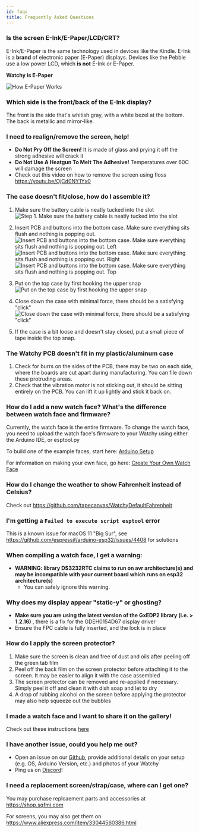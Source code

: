 ```yaml
---
id: faqs
title: Frequently Asked Questions
---
```


### Is the screen E-Ink/E-Paper/LCD/CRT?

E-Ink/E-Paper is the same technology used in devices like the Kindle. E-Ink is a **brand** of electronic paper (E-Paper) displays. Devices like the Pebble use a low power LCD, which **is not** E-Ink or E-Paper.

**Watchy is E-Paper**

![How E-Paper Works](../static/img/epaper.gif)

### Which side is the front/back of the E-Ink display?

The front is the side that's whitish gray, with a white bezel at the bottom. The back is metallic and mirror-like.

### I need to realign/remove the screen, help!
- **Do Not Pry Off the Screen!** It is made of glass and prying it off the strong adhesive will crack it
- **Do Not Use A Heatgun To Melt The Adhesive!** Temperatures over 60C will damage the screen
- Check out this video on how to remove the screen using floss https://youtu.be/OjCd0NY1Yx0

### The case doesn't fit/close, how do I assemble it?

1. Make sure the battery cable is neatly tucked into the slot
![Step 1. Make sure the battery cable is neatly tucked into the slot](../static/img/case_assem/watchy_case_assem_1.jpg)

2. Insert PCB and buttons into the bottom case. Make sure everything sits flush and nothing is popping out.
![Insert PCB and buttons into the bottom case. Make sure everything sits flush and nothing is popping out. Left](../static/img/case_assem/watchy_case_assem_2.jpg)
![Insert PCB and buttons into the bottom case. Make sure everything sits flush and nothing is popping out. Right](../static/img/case_assem/watchy_case_assem_3.jpg)
![Insert PCB and buttons into the bottom case. Make sure everything sits flush and nothing is popping out. Top](../static/img/case_assem/watchy_case_assem_4.jpg)

3. Put on the top case by first hooking the upper snap
![Put on the top case by first hooking the upper snap](../static/img/case_assem/watchy_case_assem_5.jpg)

4. Close down the case with minimal force, there should be a satisfying "click"
![Close down the case with minimal force, there should be a satisfying "click"](../static/img/case_assem/watchy_case_assem_6.jpg)

5. If the case is a bit loose and doesn't stay closed, put a small piece of tape inside the top snap.

### The Watchy PCB doesn't fit in my plastic/aluminum case

1. Check for burrs on the sides of the PCB, there may be two on each side, where the boards are cut apart during manufacturing. You can file down these protruding areas.
2. Check that the vibration motor is not sticking out, it should be sitting entirely on the PCB. You can lift it up lightly and stick it back on.

### How do I add a new watch face? What's the difference between watch face and firmware?

Currently, the watch face is the entire firmware. To change the watch face, you need to upload the watch face's firmware to your Watchy using either the Arduino IDE, or esptool.py

To build one of the example faces, start here: [Arduino Setup](/docs/getting-started#arduino-setup)

For information on making your own face, go here: [Create Your Own Watch Face](/docs/create-watchface)

### How do I change the weather to show Fahrenheit instead of Celsius?

Check out https://github.com/tapecanvas/WatchyDefaultFahrenheit

### I'm getting a ```Failed to execute script esptool``` error

This is a known issue for macOS 11 "Big Sur", see https://github.com/espressif/arduino-esp32/issues/4408 for solutions

### When compiling a watch face, I get a warning:
- **WARNING: library DS3232RTC claims to run on avr architecture(s) and may be incompatible with your current board which runs on esp32 architecture(s)**
    - You can safely ignore this warning.

### Why does my display appear "static-y" or ghosting?

- **Make sure you are using the latest version of the GxEDP2 library (i.e. > 1.2.16)** , there is a fix for the GDEH0154D67 display driver
- Ensure the FPC cable is fully inserted, and the lock is in place

### How do I apply the screen protector?

1. Make sure the screen is clean and free of dust and oils after peeling off the green tab film
2. Peel off the back film on the screen protector before attaching it to the screen. It may be easier to align it with the case assembled
3. The screen protector can be removed and re-applied if necessary. Simply peel it off and clean it with dish soap and let to dry
4. A drop of rubbing alcohol on the screen before applying the protector may also help squeeze out the bubbles

### I made a watch face and I want to share it on the gallery!

Check out these instructions [here](/docs/create-watchface#share-your-watch-face)

### I have another issue, could you help me out?

- Open an issue on our [Github](https://github.com/sqfmi/Watchy/issues), provide additional details on your setup (e.g. OS, Arduino Version, etc.) and photos of your Watchy
- Ping us on [Discord](https://discord.gg/ZXDegGV8E7)!

### I need a replacement screen/strap/case, where can I get one?

You may purchase replcaement parts and accessories at https://shop.sqfmi.com

For screens, you may also get them on https://www.aliexpress.com/item/33044560386.html
